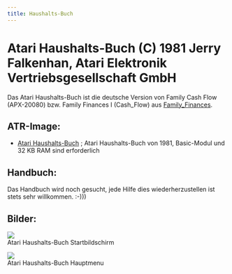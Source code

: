 ```yaml
---
title: Haushalts-Buch
---
```

# Atari Haushalts-Buch (C) 1981 Jerry Falkenhan, Atari Elektronik Vertriebsgesellschaft GmbH  
Das Atari Haushalts-Buch ist die deutsche Version von Family Cash Flow (APX-20080) bzw. Family Finances I (Cash_Flow) aus [Family_Finances](../Family_Finances/index.md).  
## ATR-Image:  
- [Atari  Haushalts-Buch](attachments/Haushaltsbuch_Basic.atr) ; Atari Haushalts-Buch von 1981, Basic-Modul und 32 KB RAM sind erforderlich  
## Handbuch:  
Das Handbuch wird noch gesucht, jede Hilfe dies wiederherzustellen ist stets sehr willkommen. :-)))  
## Bilder:  
![](attachments/Haushaltsbuch_1.jpg)  
Atari  Haushalts-Buch Startbildschirm   
  
![](attachments/Haushaltsbuch_2.jpg)  
Atari  Haushalts-Buch Hauptmenu  
